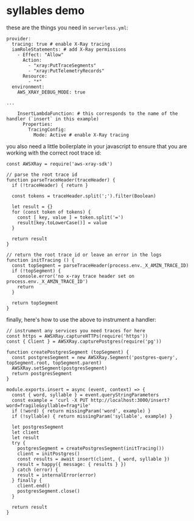 # syllables demo

these are the things you need in `serverless.yml`:

```
provider:
  tracing: true # enable X-Ray tracing
  iamRoleStatements: # add X-Ray permissions
    - Effect: "Allow"
      Action:
        - "xray:PutTraceSegments"
        - "xray:PutTelemetryRecords"
      Resource:
        - "*"
  environment:
    AWS_XRAY_DEBUG_MODE: true

...

    InsertLambdaFunction: # this corresponds to the name of the handler (`insert` in this example)
      Properties:
        TracingConfig:
          Mode: Active # enable X-Ray tracing
```

you also need a little boilerplate in your javascript to ensure that you are working with the correct root trace id:
```
const AWSXRay = require('aws-xray-sdk')

// parse the root trace id
function parseTraceHeader(traceHeader) {
  if (!traceHeader) { return }

  const tokens = traceHeader.split(';').filter(Boolean)

  let result = {}
  for (const token of tokens) {
    const [ key, value ] = token.split('=')
    result[key.toLowerCase()] = value
  }

  return result
}

// return the root trace id or leave an error in the logs
function initTracing () {
  const topSegment = parseTraceHeader(process.env._X_AMZN_TRACE_ID)
  if (!topSegment) {
    console.error('no x-ray trace header set on process.env._X_AMZN_TRACE_ID')
    return
  }

  return topSegment
}
```

finally, here's how to use the above to instrument a handler:
```
// instrument any services you need traces for here
const https = AWSXRay.captureHTTPs(require('https'))
const { Client } = AWSXRay.capturePostgres(require('pg'))

function createPostgresSegment (topSegment) {
  const postgresSegment = new AWSXRay.Segment('postgres-query', topSegment.root, topSegment.parent)
  AWSXRay.setSegment(postgresSegment)
  return postgresSegment
}

module.exports.insert = async (event, context) => {
  const { word, syllable } = event.queryStringParameters
  const example = 'curl -X PUT http://localhost:3000/insert?word=fragile&syllable=frag*ile'
  if (!word) { return missingParam('word', example) }
  if (!syllable) { return missingParam('syllable', example) }

  let postgresSegment
  let client
  let result
  try {
    postgresSegment = createPostgresSegment(initTracing())
    client = initPostgres()
    const results = await insert(client, { word, syllable })
    result = happy({ message: { results } })
  } catch (error) {
    result = internalError(error)
  } finally {
    client.end()
    postgresSegment.close()
  }

  return result
}
```

<!--
## test against prod via your personal AWS account (requires feature flag)

### set up a role that gives NodeSource read-only access to your X-Ray traces
1. Navigate to the IAM dashboard in the AWS console.
2. Using the sidebar on the left, you should see `Dashboard`, `Groups`, `Users`, `Roles`, `...`. Select `Roles`.
3. Click `Create role`.
4. Under the `Select type of trusted entity` heading, select `Another AWS account (belonging to you or 3rd party)`
5. You should see `Specify accounts that can use this role`, and an empty `Account ID` input. Enter `800406105498` (this is NodeSource's AWS account identifier.) NB: do not check either of the options (`Require external ID`, `Require MFA`). Finally, click the `Next: Permissions` in the lower-right corner of the browser window.
6. In the search box next to the `Filter policies` dropdown, type `xray`. Next, check the `AWSXrayReadOnlyAccess` policy. Finally, click `Next: Tags` in the lower-right corner of the browser window.
7. Add tags if you want them. Finally, click `Next: Review` in the lower-right corner of the browser window.
8. Enter a `Role name` and `Role description`. Finally, click `Create role` in the lower-right corner of the browser window.
9. You should be back to the `Roles` tab in the IAM dashboard. Find the role created in the last step, and click on the role name. This should take you to the role summary. Copy the `Role ARN` and paste it into the NodeSource for AWS Lambda settings panel.

### deploy
  serverless deploy --verbose --profile personal --region us-west-2

### test the lambda
  serverless invoke --function hello
-->